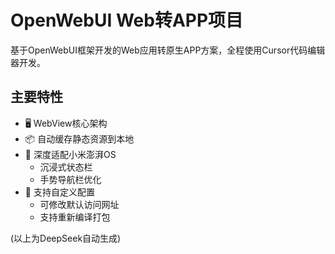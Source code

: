 # OpenWebUI Web转APP项目

基于OpenWebUI框架开发的Web应用转原生APP方案，全程使用Cursor代码编辑器开发。

## 主要特性
- 🖥️ WebView核心架构
- 📦 自动缓存静态资源到本地
- 📱 深度适配小米澎湃OS
  - 沉浸式状态栏
  - 手势导航栏优化
- 🔧 支持自定义配置
  - 可修改默认访问网址
  - 支持重新编译打包
 
(以上为DeepSeek自动生成)
